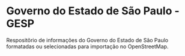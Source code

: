 # Governo do Estado de São Paulo - GESP

Respositõrio de informações do Governo do Estado de São Paulo
formatadas ou selecionadas para importação no OpenStreetMap.

